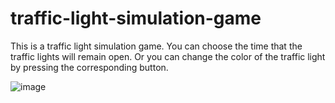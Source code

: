 # traffic-light-simulation-game
This is a traffic light simulation game. You can choose the time that the traffic lights will remain open. Or you can change the color of the traffic light by pressing the corresponding button.

![image](https://user-images.githubusercontent.com/45872527/195388194-d5093583-ab40-482f-b5d6-fe42716f19da.png)

